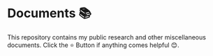 # Documents 📚

This repository contains my public research and other miscellaneous documents. Click the ⭐ Button if anything comes helpful 😊.
